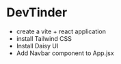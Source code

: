 # DevTinder

- create a vite + react application
- install Tailwind CSS
- Install Daisy UI
- Add Navbar component to App.jsx